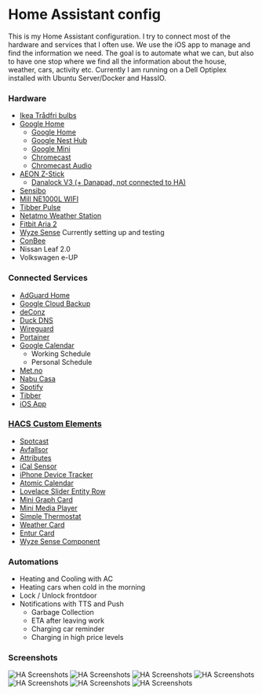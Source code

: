 # Home Assistant config

This is my Home Assistant configuration.
I try to connect most of the hardware and services that I often use. We use the iOS app to manage and find the information we need. The goal is to automate what we can, but also to have one stop where we find all the information about the house, weather, cars, activity etc.
Currently I am running on a Dell Optiplex installed with Ubuntu Server/Docker and HassIO.


### Hardware

*  [Ikea Trådfri bulbs](https://www.ikea.com/no/no/cat/smartbelysning-36812/)
*  [Google Home](https://store.google.com/product/google_home)
   *  [Google Home](https://store.google.com/product/google_home)
   *  [Google Nest Hub](https://store.google.com/product/google_nest_hub)
   *  [Google Mini](https://store.google.com/product/google_home_mini)
   *  [Chromecast](https://store.google.com/product/chromecast)
   *  [Chromecast Audio](https://www.google.com/intl/no_no/chromecast/audio/buy/)
*  [AEON Z-Stick](https://aeotec.com/z-wave-usb-stick/)
   *  [Danalock V3 (+ Danapad, not connected to HA)](https://danalock.com/products/danalock-v3-smart-lock/)
*  [Sensibo](https://sensibo.com/)
*  [Mill NE1000L WIFI](https://www.millheat.com/mill-wifi/ne1000l-wifi-jrxw9)
*  [Tibber Pulse](https://norge.tibber.com/products/pulse/)
*  [Netatmo Weather Station](https://www.netatmo.com/no-no/weather/weatherstation)
*  [Fitbit Aria 2](https://www.fitbit.com/aria2)
*  [Wyze Sense](https://www.wyze.com/wyze-sense/) Currently setting up and testing
*  [ConBee](https://shop.dresden-elektronik.de/conbee-2.html)
*  Nissan Leaf 2.0
*  Volkswagen e-UP


### Connected Services
*  [AdGuard Home](https://github.com/hassio-addons/repository/tree/master/adguard)
*  [Google Cloud Backup](https://github.com/sabeechen/hassio-google-drive-backup)
*  [deConz](https://github.com/home-assistant/hassio-addons/tree/master/deconz)
*  [Duck DNS](https://www.duckdns.org/)
*  [Wireguard](https://github.com/hassio-addons/repository/tree/master/wireguard)
*  [Portainer](https://github.com/hassio-addons/repository/tree/master/portainer)
*  [Google Calendar](https://www.home-assistant.io/components/calendar.google/)
   *  Working Schedule
   *  Personal Schedule
*  [Met.no](https://www.met.no/)
*  [Nabu Casa](https://www.nabucasa.com/)
*  [Spotify](https://www.spotify.com/us/)
*  [Tibber](https://norge.tibber.com/)
*  [iOS App](https://www.home-assistant.io/docs/ecosystem/ios/)

### [HACS Custom Elements](https://github.com/custom-components/hacs)
*  [Spotcast](https://github.com/fondberg/spotcast)
*  [Avfallsor](https://github.com/custom-components/sensor.avfallsor)
*  [Attributes](https://github.com/pilotak/homeassistant-attributes)
*  [iCal Sensor](https://github.com/tybritten/ical-sensor-homeassistant)
*  [iPhone Device Tracker](https://github.com/mudape/iphonedetect)
*  [Atomic Calendar](https://github.com/atomic7777/atomic_calendar)
*  [Lovelace Slider Entity Row](https://github.com/thomasloven/lovelace-slider-entity-row)
*  [Mini Graph Card](https://github.com/kalkih/mini-graph-card)
*  [Mini Media Player](https://github.com/kalkih/mini-media-player)
*  [Simple Thermostat](https://github.com/nervetattoo/simple-thermostat)
*  [Weather Card](https://github.com/bramkragten/weather-card)
*  [Entur Card](https://github.com/jonkristian/entur-card)
*  [Wyze Sense Component](https://github.com/kevinvincent/ha-wyzesense)


### Automations

*  Heating and Cooling with AC
*  Heating cars when cold in the morning
*  Lock / Unlock frontdoor
*  Notifications with TTS and Push
   *  Garbage Collection
   *  ETA after leaving work
   *  Charging car reminder
   *  Charging in high price levels

### Screenshots
<img src="https://github.com/Oldolo/Home-AssistantConfig/blob/master/screenshots/1.PNG" alt="HA Screenshots" />
<img src="https://github.com/Oldolo/Home-AssistantConfig/blob/master/screenshots/2.PNG" alt="HA Screenshots" />
<img src="https://github.com/Oldolo/Home-AssistantConfig/blob/master/screenshots/3.PNG" alt="HA Screenshots" />
<img src="https://github.com/Oldolo/Home-AssistantConfig/blob/master/screenshots/4.PNG" alt="HA Screenshots" />
<img src="https://github.com/Oldolo/Home-AssistantConfig/blob/master/screenshots/5.PNG" alt="HA Screenshots" />
<img src="https://github.com/Oldolo/Home-AssistantConfig/blob/master/screenshots/6.PNG" alt="HA Screenshots" />
<img src="https://github.com/Oldolo/Home-AssistantConfig/blob/master/screenshots/7.PNG" alt="HA Screenshots" />
